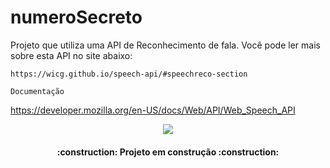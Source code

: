 # numeroSecreto
Projeto que utiliza uma API de Reconhecimento de fala. Você pode ler mais sobre esta API no site abaixo:

```https://wicg.github.io/speech-api/#speechreco-section```

```Documentação```

https://developer.mozilla.org/en-US/docs/Web/API/Web_Speech_API

<p align="center">
<img src="http://img.shields.io/static/v1?label=STATUS&message=EM%20DESENVOLVIMENTO&color=GREEN&style=for-the-badge"/>
</p>

<h4 align="center"> 
    :construction:  Projeto em construção  :construction:
</h4>